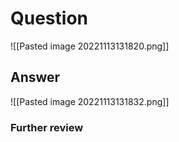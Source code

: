 # Question
![[Pasted image 20221113131820.png]]
## Answer
![[Pasted image 20221113131832.png]]
### Further review
